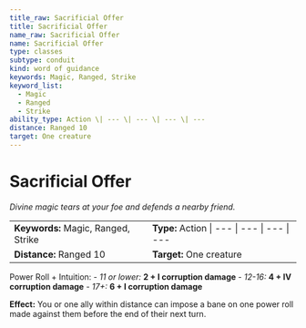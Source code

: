 ```yaml
---
title_raw: Sacrificial Offer
title: Sacrificial Offer
name_raw: Sacrificial Offer
name: Sacrificial Offer
type: classes
subtype: conduit
kind: word of guidance
keywords: Magic, Ranged, Strike
keyword_list:
  - Magic
  - Ranged
  - Strike
ability_type: Action \| --- \| --- \| --- \| ---
distance: Ranged 10
target: One creature
---
```


# Sacrificial Offer

*Divine magic tears at your foe and defends a nearby friend.*

|                                     |                                              |
| :---------------------------------- | :------------------------------------------- |
| **Keywords:** Magic, Ranged, Strike | **Type:** Action \| --- \| --- \| --- \| --- |
| **Distance:** Ranged 10             | **Target:** One creature                     |

Power Roll + Intuition: - *11 or lower:* **2 + I corruption damage** - *12-16:* **4 + IV corruption damage** - *17+:* **6 + I corruption damage**

**Effect:** You or one ally within distance can impose a bane on one power roll made against them before the end of their next turn.

